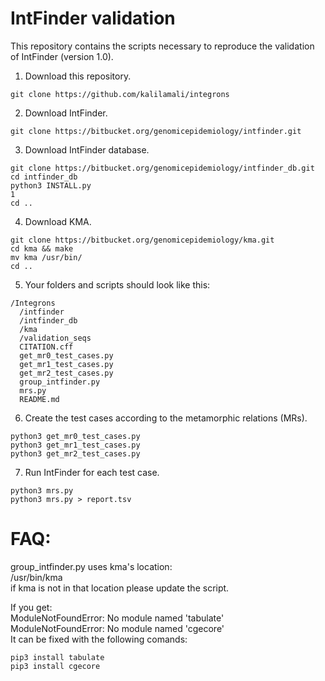 # IntFinder validation

This repository contains the scripts necessary to reproduce the validation of IntFinder (version 1.0).

1. Download this repository.
```
git clone https://github.com/kalilamali/integrons
```
2. Download IntFinder.
```
git clone https://bitbucket.org/genomicepidemiology/intfinder.git
```
3. Download IntFinder database.
```
git clone https://bitbucket.org/genomicepidemiology/intfinder_db.git
cd intfinder_db
python3 INSTALL.py
1
cd ..
```
4. Download KMA.
```
git clone https://bitbucket.org/genomicepidemiology/kma.git
cd kma && make
mv kma /usr/bin/
cd ..
```
5. Your folders and scripts should look like this:
```
/Integrons
  /intfinder
  /intfinder_db
  /kma
  /validation_seqs
  CITATION.cff
  get_mr0_test_cases.py
  get_mr1_test_cases.py
  get_mr2_test_cases.py
  group_intfinder.py
  mrs.py
  README.md
```
6. Create the test cases according to the metamorphic relations (MRs).
```
python3 get_mr0_test_cases.py
python3 get_mr1_test_cases.py
python3 get_mr2_test_cases.py
```
7. Run IntFinder for each test case.
```
python3 mrs.py
python3 mrs.py > report.tsv
```
# FAQ:

group_intfinder.py uses kma's location:\
/usr/bin/kma\
if kma is not in that location please update the script.

If you get:\
ModuleNotFoundError: No module named 'tabulate'\
ModuleNotFoundError: No module named 'cgecore'\
It can be fixed with the following comands:
```
pip3 install tabulate
pip3 install cgecore
```
